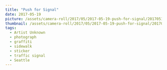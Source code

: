 ```yaml
---
title: "Push for Signal"
date: 2017-05-19
picture: /assets/camera-roll/2017/05/2017-05-19-push-for-signal/20170519_020919772_iOS.jpg
thumbnail: /assets/camera-roll/2017/05/2017-05-19-push-for-signal/20170519_020919772_iOS-thumbnail.jpg
tags:
  - Artist Unknown
  - photograph
  - graffiti
  - sidewalk
  - sticker
  - traffic signal
  - Seattle
---
```

